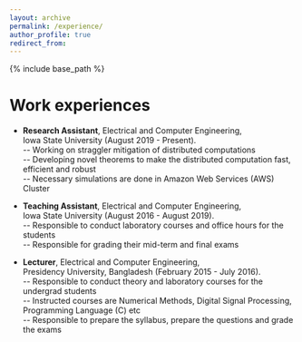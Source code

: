 ```yaml
---
layout: archive
permalink: /experience/
author_profile: true
redirect_from:
---
```


{% include base_path %}

Work experiences
======
* **Research Assistant**, Electrical and Computer Engineering, <br/> Iowa State University (August 2019 - Present). <br/> -- Working on straggler mitigation of distributed computations <br/> -- Developing novel theorems to make the distributed computation fast, efficient and robust <br/> -- Necessary simulations are done in Amazon Web Services (AWS) Cluster 

* **Teaching Assistant**, Electrical and Computer Engineering, <br/> Iowa State University (August 2016 - August 2019). <br/>  -- Responsible to conduct laboratory courses and office hours for the students <br/>  -- Responsible for grading their mid-term and final exams

* **Lecturer**, Electrical and Computer Engineering, <br/> Presidency University, Bangladesh (February 2015 - July 2016). <br/> -- Responsible to conduct theory and laboratory courses for the undergrad students <br/> -- Instructed courses are Numerical Methods, Digital Signal Processing, Programming Language (C) etc <br/> -- Responsible to prepare the syllabus, prepare the questions and grade the exams

